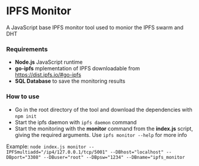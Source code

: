# IPFS Monitor
A JavaScript base IPFS monitor tool used to monior the IPFS swarm and DHT

### Requirements
- **Node.js** JavaScript runtime
- **go-ipfs** mplementation of IPFS downloadable from https://dist.ipfs.io/#go-ipfs
- **SQL Database** to save the monitoring results

### How to use
- Go in the root directory of the tool and download the dependencies with `npm init`
- Start the ipfs daemon with `ipfs daemon` command
- Start the monitoring with the **monitor** command from the **index.js** script, giving the required arguments. Use `ipfs monitor --help` for more info

Example: `node index.js monitor --IPFSmultiadd="/ip4/127.0.0.1/tcp/5001" --DBhost="localhost" --DBport="3308" --DBuser="root" --DBpsw="1234" --DBname="ipfs_monitor`

